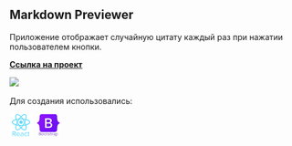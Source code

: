 ## Markdown Previewer
Приложение отображает случайную цитату каждый раз при нажатии пользователем кнопки.

**[Ссылка на проект](https://gorobchenko-k.github.io/react-markdown-previewer/)**

<img src="https://user-images.githubusercontent.com/115789797/214237090-a7441a72-bea4-42c4-86e9-873c71e26690.gif" width="250"/>

Для создания использовались:
<div>
  <img src="https://github.com/devicons/devicon/blob/master/icons/react/react-original-wordmark.svg" title="React" alt="React" width="40" height="40"/>&nbsp;
  <img src="https://github.com/devicons/devicon/blob/master/icons/bootstrap/bootstrap-original-wordmark.svg" title="Bootstrap"  alt="Bootstrap" width="40" height="40"/>&nbsp;
</div>
